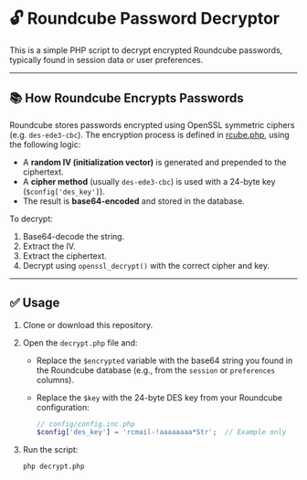 # 🔓 Roundcube Password Decryptor

This is a simple PHP script to decrypt encrypted Roundcube passwords, typically found in session data or user preferences.


---

## 📚 How Roundcube Encrypts Passwords

Roundcube stores passwords encrypted using OpenSSL symmetric ciphers (e.g. `des-ede3-cbc`). The encryption process is defined in [rcube.php](https://github.com/roundcube/roundcubemail/blob/master/program/lib/Roundcube/rcube.php), using the following logic:

- A **random IV (initialization vector)** is generated and prepended to the ciphertext.
- A **cipher method** (usually `des-ede3-cbc`) is used with a 24-byte key (`$config['des_key']`).
- The result is **base64-encoded** and stored in the database.

To decrypt:
1. Base64-decode the string.
2. Extract the IV.
3. Extract the ciphertext.
4. Decrypt using `openssl_decrypt()` with the correct cipher and key.

---

## ✅ Usage

1. Clone or download this repository.
2. Open the `decrypt.php` file and:
   - Replace the `$encrypted` variable with the base64 string you found in the Roundcube database (e.g., from the `session` or `preferences` columns).
   - Replace the `$key` with the 24-byte DES key from your Roundcube configuration:

     ```php
     // config/config.inc.php
     $config['des_key'] = 'rcmail-!aaaaaaaa*Str';  // Example only
     ```

3. Run the script:
   ```bash
   php decrypt.php
